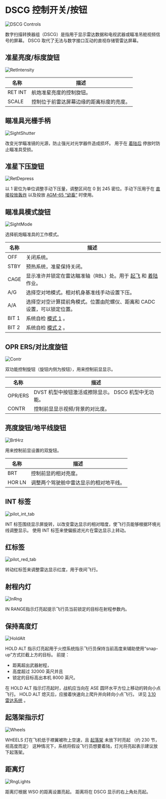 # DSCG 控制开关/按钮

![DSCG Controls](../../img/pilot_dscg_overview.jpg)

数字扫描转换器组（DSCG）是指用于显示雷达数据和电视武器或瞄准吊舱视频信号的屏幕。
DSCG 取代了无法与数字接口互动的直视存储管雷达屏幕。

## 准星亮度/标度旋钮

![RetIntensity](../../img/pilot_dscg_reticle_intensity.jpg)

| 名称    | 描述                                                                                   |
|---------|----------------------------------------------------------------------------------------|
| RET INT | 航炮准星亮度的控制旋钮。                                                                 |
| SCALE   | 控制位于前雷达屏幕边缘的距离标度的亮度。                                                   |

## 瞄准具光栅手柄

![SightShutter](../../img/pilot_dscg_sight_shutter.jpg)

改变光学瞄准镜的光源，防止强光对光学器件造成损坏。
用于在 [着陆后](../../procedures/landing/checklists.md#after-landing)
停放时防止瞄准具受损。

## 准星下压旋钮

![RetDepress](../../img/pilot_dscg_reticle_depression_knob.jpg)

以 1 密位为单位调整手动下压量，调整区间在 0 到 245 密位。手动下压用于在
[直接投放轰炸](../../procedures/bombs/bombs_direct_delivery.md) 以及投放
[AGM-65 “幼畜”](../../stores/air_to_ground/missiles/maverick.md) 时使用。

## 瞄准具模式旋钮

![SightMode](../../img/pilot_dscg_sight_mode_knob.jpg)

选择航炮瞄准具的工作模式。

| 名称  | 描述                                                                                                                                                                                  |
|-------|---------------------------------------------------------------------------------------------------------------------------------------------------------------------------------------|
| OFF   | 关闭系统。                                                                                                                                                                             |
| STBY  | 预热系统，准星保持关闭。                                                                                                                                                                |
| CAGE  | 显示准许并锁定在雷达瞄准轴（RBL）处。用于 [起飞](../../procedures/takeoff/takeoff.md) 和 [着陆](../../procedures/landing/landing.md) 作业。                                                |
| A/G   | 选择空对地模式。相对机身基准线手动设置下压。                                                                                                                                              |
| A/A   | 选择空对空计算提前角模式。位置由陀螺仪、距离和 CADC 设置，可以锁定位置。                                                                                                                    |
| BIT 1 | 系统自检 [模式 1](../../procedures/bit_tests/optical_sight.md) 。                                                                                                                      |
| BIT 2 | 系统自检 [模式 2](../../procedures/bit_tests/optical_sight.md) 。                                                                                                                      |

## OPR ERS/对比度旋钮

![Contr](../../img/pilot_dscg_opr_ers_contrast_knob.jpg)

双功能控制旋钮（旋钮内侧为按钮），用来控制前显显示。

| 名称    | 描述                                                                                   |
|---------|----------------------------------------------------------------------------------------|
| OPR/ERS | DVST 机型中按钮激活或擦除显示。 DSCG 机型中无功能。                                        |
| CONTR   | 控制前显显示视频/背景的对比度。                                                           |

## 亮度旋钮/地平线旋钮

![BrtHrz](../../img/pilot_dscg_brightness_knob_horizon_line.jpg)

用来控制前显设置的双旋钮。

| 名称   | 描述                                                                  |
|--------|-----------------------------------------------------------------------|
| BRT    | 控制前显的相对亮度。                                                    |
| HOR LN | 调整两个驾驶舱中雷达显示的相对地平线。                                    |

## INT 标签

![pilot_int_tab](../../img/pilot_dscg_int_tab.jpg)

INT 标签围绕显示屏旋转，以改变雷达显示的相对暗度，使飞行员能够根据环境光线调整显示。
使用 INT 标签来使偏振滤光片在雷达显示上转动。

## 红标签

![pilot_red_tab](../../img/pilot_dscg_red_tab.jpg)

转动红标签来调整雷达显示红度，用于夜间飞行。

## 射程内灯

![InRng](../../img/pilot_dscg_in_range_light.jpg)

IN RANGE指示灯亮起提示飞行员当前锁定的目标在射程参数内。

## 保持高度灯

![HoldAlt](../../img/pilot_dscg_hold_alt_light.jpg)

HOLD ALT 指示灯亮起用于火控系统指示飞行员保持当前高度来辅助使用“snap-up”方式拦截上方的目标。
前提：

- 距离超出武器射程，
- 高度超过 32000 英尺并且
- 锁定的目标高出本机 8000 英尺。

在 HOLD ALT 指示灯亮起时，战机应当向在 ASE 圆环水平方位上移动的转向小点飞行。
HOLD ALT 熄灭后，应接着快速向上爬升并向转向小点飞行。 详见 [3.10 雷达系统](../../systems/radar/overview.md) 。

## 起落架指示灯

![Wheels](../../img/pilot_dscg_wheels_light.jpg)

WHEELS 灯在飞机低于襟翼被吹上空速，且 [起落架](../../systems/flight_controls_gear/gear_ground_handling.md) 未放下时亮起
（约 230 节，视高度而定）
这种情况下，系统将假设飞行员想要着陆，灯光将亮起表示建议放下起落架。

## 距离灯

![RngLights](../../img/pilot_dscg_range_lights.jpg)

距离灯根据 WSO 的距离设置亮起。
距离将在 DSCG 显示的右上角处亮起。
